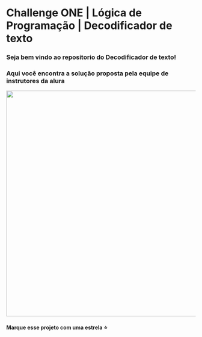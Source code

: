 # Challenge ONE | Lógica de Programação | Decodificador de texto
### Seja bem vindo ao repositorio do Decodificador de texto! 

### Aqui você encontra a solução proposta pela equipe de instrutores da alura

<p align="center" >
     <img width="600" heigth="600" src="https://user-images.githubusercontent.com/91544872/157673876-2c51fc09-5bed-48c0-aad3-97fc7fa64d1d.png">
</p>

#### Marque esse projeto com uma estrela ⭐


